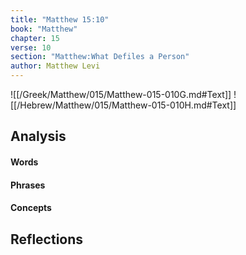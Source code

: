 ```yaml
---
title: "Matthew 15:10"
book: "Matthew"
chapter: 15
verse: 10
section: "Matthew:What Defiles a Person"
author: Matthew Levi
---
```

![[/Greek/Matthew/015/Matthew-015-010G.md#Text]]
![[/Hebrew/Matthew/015/Matthew-015-010H.md#Text]]

## Analysis

#### Words

#### Phrases

#### Concepts

## Reflections
